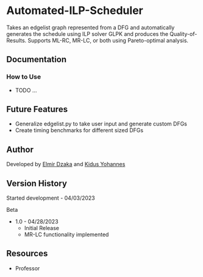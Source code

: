 # Automated-ILP-Scheduler

Takes an edgelist graph represented from a DFG and automatically generates the schedule using ILP solver GLPK and produces the Quality-of-Results. Supports ML-RC, MR-LC, or both using Pareto-optimal analysis.

## Documentation
### How to Use
* TODO ...

## Future Features
* Generalize edgelist.py to take user input and generate custom DFGs
* Create timing benchmarks for different sized DFGs

## Author

Developed by [Elmir Dzaka](https://www.linkedin.com/in/elmir-dzaka-256b5b182/) and [Kidus Yohannes](https://kidusyohannes.me/)

## Version History

Started development - 04/03/2023

Beta 

* 1.0 - 04/28/2023
    * Initial Release
    * MR-LC functionality implemented

## Resources

* Professor 